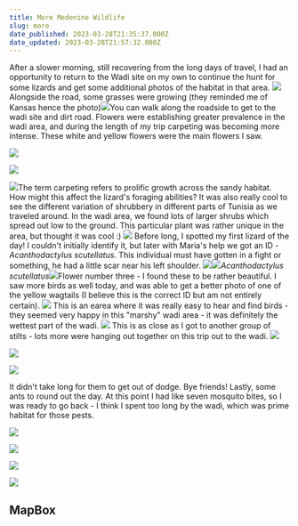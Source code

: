 ```yaml
---
title: More Medenine Wildlife
slug: more
date_published: 2023-03-28T21:35:37.000Z
date_updated: 2023-03-28T21:57:32.000Z
---
```


After a slower morning, still recovering from the long days of travel, I had an opportunity to return to the Wadi site on my own to continue the hunt for some lizards and get some additional photos of the habitat in that area.
![](../../content/images/2023/03/F1B1288B-9E5F-4036-BA4F-B2DBB3F56F74_1_105_c.jpeg)Alongside the road, some grasses were growing (they reminded me of Kansas hence the photo)![](../../content/images/2023/03/3E975555-8134-419D-B375-E8D04CA01AC5_1_105_c.jpeg)You can walk along the roadside to get to the wadi site and dirt road.
Flowers were establishing greater prevalence in the wadi area, and during the length of my trip carpeting was becoming more intense. These white and yellow flowers were the main flowers I saw.

![](../../content/images/2023/03/EA3626FB-8175-492F-B236-4A9F5783C569_1_105_c-1.jpeg)

![](../../content/images/2023/03/3D49E865-432A-4844-A926-158150298599_1_105_c.jpeg)

![](../../content/images/2023/03/CAC4DE19-35F5-45D0-BB99-B8593022A129_1_105_c.jpeg)The term carpeting refers to prolific growth across the sandy habitat. How might this affect the lizard's foraging abilities?
It was also really cool to see the different variation of shrubbery in different parts of Tunisia as we traveled around. In the wadi area, we found lots of larger shrubs which spread out low to the ground. This particular plant was rather unique in the area, but thought it was cool :)
![](../../content/images/2023/03/1AC6E51B-86A1-4426-B199-192CE497FE1B_1_105_c.jpeg)
Before long, I spotted my first lizard of the day! I couldn't initially identify it, but later with Maria's help we got an ID - *Acanthodactylus scutellatus*. This individual must have gotten in a fight or something, he had a little scar near his left shoulder.
![](../../content/images/2023/03/43930434-2FEE-4EE7-AF01-1BF216DDBC36_1_105_c.jpeg)![](../../content/images/2023/03/A3907964-45A6-43C8-87D2-41522B223168_1_105_c.jpeg)*Acanthodactylus scutellatus*![](../../content/images/2023/03/10C0507E-0CB3-4470-85D2-47716A70297E_1_105_c.jpeg)Flower number three - I found these to be rather beautiful.
I saw more birds as well today, and was able to get a better photo of one of the yellow wagtails (I believe this is the correct ID but am not entirely certain).
![](../../content/images/2023/03/B2FE6C0B-1447-44AB-8B5B-2B8087437EF2_1_105_c.jpeg)
This is an earea where it was really easy to hear and find birds - they seemed very happy in this "marshy" wadi area - it was definitely the wettest part of the wadi.
![](../../content/images/2023/03/BFCB8E23-0530-41A3-9DBA-BA8B8318B497_1_105_c.jpeg)
This is as close as I got to another group of stilts - lots more were hanging out together on this trip out to the wadi.
![](../../content/images/2023/03/F6854AE9-0C0C-4F89-9F29-CC3F4691C030_1_105_c.jpeg)

![](../../content/images/2023/03/F6936911-2715-46B5-8E99-DC0F9120E9D7_1_105_c.jpeg)

![](../../content/images/2023/03/2C3C36B6-9910-47DF-B872-3B8447266001_1_105_c.jpeg)

It didn't take long for them to get out of dodge. Bye friends!
Lastly, some ants to round out the day. At this point I had like seven mosquito bites, so I was ready to go back - I think I spent too long by the wadi, which was prime habitat for those pests.

![](../../content/images/2023/03/F1F83D32-0C41-45CA-BCF7-4D52A3E1D2CB_1_105_c.jpeg)

![](../../content/images/2023/03/C8F186B7-8292-4527-AE9F-9356FC71D912_1_105_c-1.jpeg)

![](../../content/images/2023/03/908E1679-D760-456A-BAE9-EB98325896B4_1_105_c.jpeg)

![](../../content/images/2023/03/699CAC32-D558-43A5-BA40-4E458DDA6853_1_105_c-1.jpeg)

## MapBox
